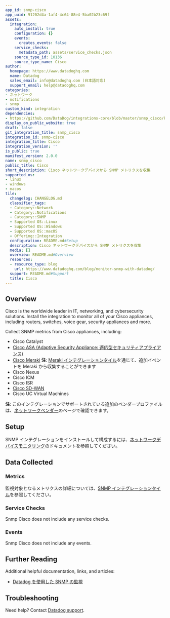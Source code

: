 ```yaml
---
app_id: snmp-cisco
app_uuid: 91202d4a-1af4-4c64-88e4-5ba02b23c69f
assets:
  integration:
    auto_install: true
    configuration: {}
    events:
      creates_events: false
    service_checks:
      metadata_path: assets/service_checks.json
    source_type_id: 10136
    source_type_name: Cisco
author:
  homepage: https://www.datadoghq.com
  name: Datadog
  sales_email: info@datadoghq.com (日本語対応)
  support_email: help@datadoghq.com
categories:
- ネットワーク
- notifications
- snmp
custom_kind: integration
dependencies:
- https://github.com/DataDog/integrations-core/blob/master/snmp_cisco/README.md
display_on_public_website: true
draft: false
git_integration_title: snmp_cisco
integration_id: snmp-cisco
integration_title: Cisco
integration_version: ''
is_public: true
manifest_version: 2.0.0
name: snmp_cisco
public_title: Cisco
short_description: Cisco ネットワークデバイスから SNMP メトリクスを収集
supported_os:
- linux
- windows
- macos
tile:
  changelog: CHANGELOG.md
  classifier_tags:
  - Category::Network
  - Category::Notifications
  - Category::SNMP
  - Supported OS::Linux
  - Supported OS::Windows
  - Supported OS::macOS
  - Offering::Integration
  configuration: README.md#Setup
  description: Cisco ネットワークデバイスから SNMP メトリクスを収集
  media: []
  overview: README.md#Overview
  resources:
  - resource_type: blog
    url: https://www.datadoghq.com/blog/monitor-snmp-with-datadog/
  support: README.md#Support
  title: Cisco
---
```


<!--  SOURCED FROM https://github.com/DataDog/integrations-core -->


## Overview

Cisco is the worldwide leader in IT, networking, and cybersecurity solutions. Install the integration to monitor all of your Cisco appliances, including routers, switches, voice gear, security appliances and more.

Collect SNMP metrics from Cisco appliances, including:

- Cisco Catalyst
- [Cisco ASA (Adaptive Security Appliance: 適応型セキュリティアプライアンス)][1]
- [Cisco Meraki][2] 
   **注**: [Meraki インテグレーションタイル][3]を通じて、追加イベントを Meraki から収集することができます
- Cisco Nexus
- Cisco ICM
- Cisco ISR
- [Cisco SD-WAN][4]
- Cisco UC Virtual Machines

**注**: このインテグレーションでサポートされている追加のベンダープロファイルは、[ネットワークベンダー][5]のページで確認できます。

## Setup

SNMP インテグレーションをインストールして構成するには、[ネットワークデバイスモニタリング][6]のドキュメントを参照してください。

## Data Collected

### Metrics

監視対象となるメトリクスの詳細については、[SNMP インテグレーションタイル][7]を参照してください。

### Service Checks

Snmp Cisco does not include any service checks.

### Events

Snmp Cisco does not include any events.

## Further Reading

Additional helpful documentation, links, and articles:

* [Datadog を使用した SNMP の監視][8]

## Troubleshooting

Need help? Contact [Datadog support][9].

[1]: https://docs.datadoghq.com/ja/integrations/crest_data_systems_cisco_asa/
[2]: https://docs.datadoghq.com/ja/integrations/meraki/
[3]: https://app.datadoghq.com/account/settings#integrations/meraki
[4]: https://docs.datadoghq.com/ja/integrations/cisco_sdwan/
[5]: https://docs.datadoghq.com/ja/network_monitoring/devices/#vendor-profiles
[6]: https://docs.datadoghq.com/ja/network_performance_monitoring/devices/setup
[7]: https://app.datadoghq.com/account/settings#integrations/snmp
[8]: https://www.datadoghq.com/blog/monitor-snmp-with-datadog/
[9]: https://docs.datadoghq.com/ja/help/